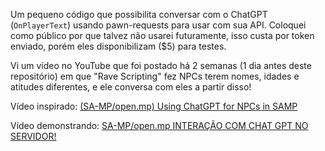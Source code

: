 Um pequeno código que possibilita conversar com o ChatGPT (`OnPlayerText`) usando pawn-requests para usar com sua API. Coloquei como público por que talvez não usarei futuramente, isso custa por token enviado, porém eles disponibilizam ($5) para testes.

Vi um vídeo no YouTube que foi postado há 2 semanas (1 dia antes deste repositório) em que "Rave Scripting" fez NPCs terem nomes, idades e atitudes diferentes, e ele conversa com eles a partir disso!

Vídeo inspirado:
[(SA-MP/open.mp) Using ChatGPT for NPCs in SAMP](https://www.youtube.com/watch?v=FvoZJdo-gbU)

Vídeo demonstrando:
[SA-MP/open.mp INTERAÇÃO COM CHAT GPT NO SERVIDOR!](https://www.youtube.com/watch?v=x9VQFjdYwjs)
